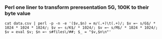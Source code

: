 ### Perl one liner to transform preresentation 5G, 100K to their byte value

```
cat data.csv | perl -p -n -e '($v,$n) = m/(.+)\t(.+)/; $v =~ s/G$/ * 1024 * 1024 * 1024/; $v =~ s/K$/ * 1024/; $v =~ s/M$/ * 1024 * 1024/; $v = eval $v; $n =~ s#files\/##; $_ = "$v,$n\n"'
```
